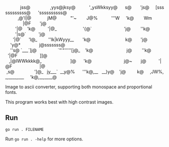             jss@                ,yys@jksy@           '\_ysWkksyy@      s@       'js@     [ssssssssssss@      'ssssssssss@
          ,@'l|@             jM@           "'~        J@%           '''W     'k@        Wm                       |@F       'j@
        '|@    'k@          '|@\_                     '{@\`                          'j@        ''k@                   '|s@\`          'j@
      '|@\`      'l@\_         ''lk|kWyyy\_\_       'k@                            k@       'j@                 'y@*               j@sssssss@
    ''s@ \`\_\_\_\`]j@                 \`"'"'''''[j@\_    'k@                           j@        ''k@            '|@F                  ]]@
   ,|@lWWkkkk@\_                       ]@      'k@                          j@~       j@          '|@F                      |@
 ,s@                ']@\_   jy\_\_\_\`  \_\_y@%      '''k@,\_\_   \_\_)y@    'j@         k@     ,JW%,\_,\_\_\_\_,\_\_\_     'k@,\_\_,\_\_\_\_@


Image to ascii converter, supporting both monospace and proportional fonts.

This program works best with high contrast images.

## Run

```
go run . FILENAME
```

Run ```go run . -help``` for more options.
